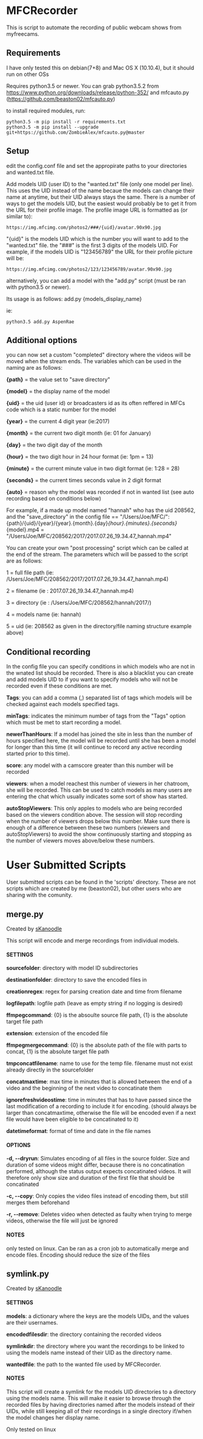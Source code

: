 # MFCRecorder

This is script to automate the recording of public webcam shows from myfreecams. 


## Requirements

I have only tested this on debian(7+8) and Mac OS X (10.10.4), but it should run on other OSs

Requires python3.5 or newer. You can grab python3.5.2 from https://www.python.org/downloads/release/python-352/
and mfcauto.py (https://github.com/beaston02/mfcauto.py)

to install required modules, run:
```
python3.5 -m pip install -r requirements.txt
python3.5 -m pip install --upgrade git+https://github.com/ZombieAlex/mfcauto.py@master
```

## Setup

edit the config.conf file and set the appropirate paths to your directories and wanted.txt file.

Add models UID (user ID) to the "wanted.txt" file (only one model per line). This uses the UID instead of the name becaue the models can change their name at anytime, but their UID always stays the same. There is a number of ways to get the models UID, but the easiest would probably be to get it from the URL for their profile image. The profile image URL is formatted as (or similar to):
```
https://img.mfcimg.com/photos2/###/{uid}/avatar.90x90.jpg
```
"{uid}" is the models UID which is the number you will want to add to the "wanted.txt" file. the "###" is the first 3 digits of the models UID. For example, if the models UID is "123456789" the URL for their profile picture will be:
```
https://img.mfcimg.com/photos2/123/123456789/avatar.90x90.jpg
```

alternatively, you can add a model with the "add.py" script (must be ran with python3.5 or newer).

Its usage is as follows:
add.py {models_display_name}

ie:
```
python3.5 add.py AspenRae
```


## Additional options

you can now set a custom "completed" directory where the videos will be moved when the stream ends. The variables which can be used in the naming are as follows:

**{path}** = the value set to "save directory"

**{model}** = the display name of the model

**{uid}** = the uid (user id) or broadcasters id as its often reffered in MFCs code which is a static number for the model

**{year}** = the current 4 digit year (ie:2017)

**{month}** = the current two digit month (ie: 01 for January)

**{day}** = the two digit day of the month

**{hour}** = the two digit hour in 24 hour format (ie: 1pm = 13)

**{minute}** = the current minute value in two digit format (ie: 1:28 = 28)

**{seconds}** = the current times seconds value in 2 digit format

**{auto}** = reason why the model was recorded if not in wanted list (see auto recording based on conditions below)

For example, if a made up model named "hannah" who has the uid 208562, and the "save_directory" in the config file == "/Users/Joe/MFC/": {path}/{uid}/{year}/{year}.{month}.{day}_{hour}.{minutes}.{seconds}_{model}.mp4 = "/Users/Joe/MFC/208562/2017/2017.07.26_19.34.47_hannah.mp4"


You can create your own "post processing" script which can be called at the end of the stream. The parameters which will be passed to the script are as follows:

1 = full file path (ie: /Users/Joe/MFC/208562/2017/2017.07.26_19.34.47_hannah.mp4)

2 = filename (ie : 2017.07.26_19.34.47_hannah.mp4)

3 = directory (ie : /Users/Joe/MFC/208562/hannah/2017/)

4 = models name (ie: hannah)

5 = uid (ie: 208562 as given in the directory/file naming structure example above)


## Conditional recording

In the config file you can specify conditions in which models who are not in the wnated list should be recorded. There is also a blacklist you can create and add models UID to if you want to specify models who will not be recorded even if these conditions are met.

**Tags**: you can add a comma (,) separated list of tags which models will be checked against each models specified tags.

**minTags**: indicates the minimum number of tags from the "Tags" option which must be met to start recording a model.

**newerThanHours**: If a model has joined the site in less than the number of hours specified here, the model will be recorded until she has been a model for longer than this time (it will continue to record any active recording started prior to this time).

**score**: any model with a camscore greater than this number will be recorded

**viewers**: when a model reachest this number of viewers in her chatroom, she will be recorded. This can be used to catch models as many users are entering the chat which usually indicates some sort of show has started.

**autoStopViewers**: This only apples to models who are being recorded based on the viewers condition above. The session will stop recording when the number of viewers drops below this number. Make sure there is enough of a difference between these two numbers (viewers and autoStopViewers) to avoid the show continuously starting and stopping as the number of viewers moves above/below these numbers.




# User Submitted Scripts

User submitted scripts can be found in the 'scripts' directory. These are not scripts which are created by me (beaston02), but other users who are sharing with the comunity.

## merge.py
Created by [sKanoodle](https://github.com/sKanoodle)

This script will encode and merge recordings from individual models.

#### SETTINGS

**sourcefolder**: directory with model ID subdirectories

**destinationfolder**: directory to save the encoded files in

**creationregex**: regex for parsing creation date and time from filename

**logfilepath**: logfile path (leave as empty string if no logging is desired)

**ffmpegcommand**: {0} is the absoulte source file path, {1} is the absolute target file path

**extension**: extension of the encoded file

**ffmpegmergecommand**: {0} is the absolute path of the file with parts to concat, {1} is the absolute target file path

**tmpconcatfilename**: name to use for the temp file. filename must not exist already directly in the sourcefolder

**concatmaxtime**: max time in minutes that is allowed between the end of a video and the beginning of the next video to concatinate them

**ignorefreshvideostime**: time in minutes that has to have passed since the last modification of a recording to include it for encoding. (should always be larger than concatmaxtime, otherwise the file will be encoded even if a next file would have been eligible to be concatinated to it)

**datetimeformat**: format of time and date in the file names



#### OPTIONS

**-d, --dryrun**: Simulates encoding of all files in the source folder. Size and duration of some videos might differ, because there is no concatination performed, although the status output expects concatinated videos. It will therefore only show size and duration of the first file that should be concatinated


**-c, --copy**: Only copies the video files instead of encoding them, but still merges them beforehand

**-r, --remove**: Deletes video when detected as faulty when trying to merge videos, otherwise the file will just be ignored



#### NOTES

only tested on linux.
Can be ran as a cron job to automatically merge and encode files. Encoding should reduce the size of the files

## symlink.py
Created by [sKanoodle](https://github.com/sKanoodle)

#### SETTINGS

**models**: a dictionary where the keys are the models UIDs, and the values are their usernames.

**encodedfilesdir**: the directory containing the recorded videos

**symlinkdir**: the directory where you want the recordings to be linked to using the models name instead of their UID as the directory name.

**wantedfile**: the path to the wanted file used by MFCRecorder.

#### NOTES

This script will create a symlink for the models UID directories to a directory using the models name. This will make it easier to browse through the recorded files by having directories named after the models instead of their UIDs, while still keeping all of their recordings in a single directory if/when the model changes her display name.

Only tested on linux
